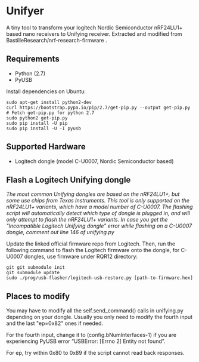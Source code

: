 # Unifyer

A tiny tool to transform your logitech Nordic Semiconductor nRF24LU1+ based nano receivers to Unifying receiver. Extracted and modified from BastilleResearch/nrf-research-firmware .

## Requirements

- Python (2.7)
- PyUSB

Install dependencies on Ubuntu:

```
sudo apt-get install python2-dev 
curl https://bootstrap.pypa.io/pip/2.7/get-pip.py --output get-pip.py # Fetch get-pip.py for python 2.7 
sudo python2 get-pip.py
sudo pip install -U pip
sudo pip install -U -I pyusb
```

## Supported Hardware

- Logitech dongle (model C-U0007, Nordic Semiconductor based)

## Flash a Logitech Unifying dongle

*The most common Unifying dongles are based on the nRF24LU1+, but some use chips from Texas Instruments.
This tool is only supported on the nRF24LU1+ variants, which have a model number of C-U0007. The flashing
script will automatically detect which type of dongle is plugged in, and will only attempt to flash the nRF24LU1+ variants. In case you get the "Incompatible Logitech Unifying dongle" error while flashing on a C-U0007 dongle, comment out line 146 of unifying.py*

Update the linked official firmware repo from Logitech. Then, run the following command to flash the Logitech firmware onto the dongle, for C-U0007 dongles, use firmware under RQR12 directory:

```
git git submodule init
git submodule update
sudo ./prog/usb-flasher/logitech-usb-restore.py [path-to-firmware.hex]
```

## Places to modify

You may have to modify all the self.send_command() calls in unifying.py depending on your dongle. Usually you only need to modify the fourth input and the last "ep=0x82" ones if needed. 

For the fourth input, change it to (config.bNumInterfaces-1) if you are experiencing PyUSB error “USBError: [Errno 2] Entity not found”. 

For ep, try within 0x80 to 0x89 if the script cannot read back responses.